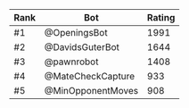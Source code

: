 Rank|Bot|Rating
---|---|---
#1|@OpeningsBot|1991
#2|@DavidsGuterBot|1644
#3|@pawnrobot|1408
#4|@MateCheckCapture|933
#5|@MinOpponentMoves|908
